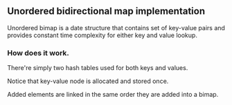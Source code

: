 ## Unordered bidirectional map implementation

Unordered bimap is a date structure that contains set of key-value pairs
and provides constant time complexity for either key and value lookup.

### How does it work.

There're simply two hash tables used for both keys and values.

Notice that key-value node is allocated and stored once.

Added elements are linked in the same order they are added into a bimap.
